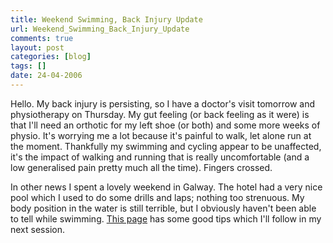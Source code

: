 ```yaml
---
title: Weekend Swimming, Back Injury Update
url: Weekend_Swimming_Back_Injury_Update
comments: true
layout: post
categories: [blog]
tags: []
date: 24-04-2006
---
```

<p class="intro"></p>
Hello. My back injury is persisting, so I have a doctor's visit tomorrow and physiotherapy on Thursday. My gut feeling (or back feeling as it were) is that I'll need an orthotic for my left shoe (or both) and some more weeks of physio. It's worrying me a lot because it's painful to walk, let alone run at the moment. Thankfully my swimming and cycling appear to be unaffected, it's the impact of walking and running that is really uncomfortable (and a low generalised pain pretty much all the time). Fingers crossed.

In other news I spent a lovely weekend in Galway. The hotel had a very nice pool which I used to do some drills and laps; nothing too strenuous. My body position in the water is still terrible, but I obviously haven't been able to tell while swimming. <a href="http://swimming.about.com/cs/techniquetips/a/headpoint.htm" target="_top">This page</a> has some good tips which I'll follow in my next session.

